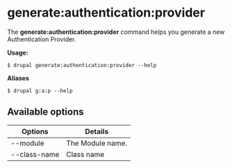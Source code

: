 # generate:authentication:provider 
The **generate:authentication:provider** command helps you generate a new Authentication Provider.

**Usage:**
```
$ drupal generate:authentication:provider --help
```
**Aliases**
```
$ drupal g:a:p --help
```
## Available options
Options | Details
------------ |-------------
--module     |          The Module name.
--class-name   |        Class name
